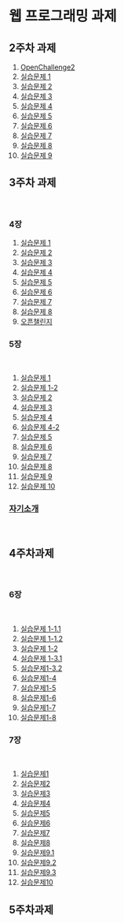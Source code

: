<!DOCTYPE html>
<html lang="en">
<head>
    <meta charset="UTF-8">
    <meta name="viewport" content="width=device-width, initial-scale=1.0">
   
</head>
<body>
    <h1>웹 프로그래밍 과제</h1>
        <h2>2주차 과제</h2>
        <ol>
            <li><a href = "https://minsuk36.github.io/web_programing/2%EC%A3%BC%EC%B0%A8%20%EA%B3%BC%EC%A0%9C/OpenChallenge2.html">OpenChallenge2</a></li>
            <li><a href = "https://minsuk36.github.io/web_programing/2%EC%A3%BC%EC%B0%A8%20%EA%B3%BC%EC%A0%9C/2.1webprograming.html">실습문제 1</a></li>
            <li><a href = "https://minsuk36.github.io/web_programing/2%EC%A3%BC%EC%B0%A8%20%EA%B3%BC%EC%A0%9C/2.2webprograming.html">실습문제 2</a></li>
            <li><a href = "https://minsuk36.github.io/web_programing/2%EC%A3%BC%EC%B0%A8%20%EA%B3%BC%EC%A0%9C/2.3webprograming.html">실습문제 3</a></li>
            <li><a href = "https://minsuk36.github.io/web_programing/2%EC%A3%BC%EC%B0%A8%20%EA%B3%BC%EC%A0%9C/2.4webprograming.html">실습문제 4</a></li>
            <li><a href = "https://minsuk36.github.io/web_programing/2%EC%A3%BC%EC%B0%A8%20%EA%B3%BC%EC%A0%9C/2.5webprograming.html">실습문제 5</a></li>
            <li><a href = "https://minsuk36.github.io/web_programing/2%EC%A3%BC%EC%B0%A8%20%EA%B3%BC%EC%A0%9C/2.6webprograming.html">실습문제 6</a></li>
            <li><a href = "https://minsuk36.github.io/web_programing/2%EC%A3%BC%EC%B0%A8%20%EA%B3%BC%EC%A0%9C/2.7webprograming.html">실습문제 7</a></li>
            <li><a href = "https://minsuk36.github.io/web_programing/2%EC%A3%BC%EC%B0%A8%20%EA%B3%BC%EC%A0%9C/2.8webprograming.html">실습문제 8</a></li>
            <li><a href = "https://minsuk36.github.io/web_programing/2%EC%A3%BC%EC%B0%A8%20%EA%B3%BC%EC%A0%9C/2.9webprograming.html">실습문제 9</a></li>
        </ol>
        <h2>3주차 과제</h2><br>
        <h3>4장</h3>
       <ol>
            <li><a href = "https://minsuk36.github.io/web_programing/3%EC%A3%BC%EC%B0%A8%EA%B3%BC%EC%A0%9C/4.1webprograming.html">실습문제 1</a></li>
            <li><a href = "https://minsuk36.github.io/web_programing/3%EC%A3%BC%EC%B0%A8%EA%B3%BC%EC%A0%9C/4.2webprograming.html">실습문제 2</a></li>
            <li><a href = "https://minsuk36.github.io/web_programing/3%EC%A3%BC%EC%B0%A8%EA%B3%BC%EC%A0%9C/4.3webprograming.html">실습문제 3</a></li>
            <li><a href = "https://minsuk36.github.io/web_programing/3%EC%A3%BC%EC%B0%A8%EA%B3%BC%EC%A0%9C/4.4webprograming.html">실습문제 4</a></li>
            <li><a href = "https://minsuk36.github.io/web_programing/3%EC%A3%BC%EC%B0%A8%EA%B3%BC%EC%A0%9C/4.5webprograming.html">실습문제 5</a></li>
            <li><a href = "https://minsuk36.github.io/web_programing/3%EC%A3%BC%EC%B0%A8%EA%B3%BC%EC%A0%9C/4.6webprograming.html">실습문제 6</a></li>
            <li><a href = "https://minsuk36.github.io/web_programing/3%EC%A3%BC%EC%B0%A8%EA%B3%BC%EC%A0%9C/4.7webprograming.html">실습문제 7</a></li>
            <li><a href = "https://minsuk36.github.io/web_programing/3%EC%A3%BC%EC%B0%A8%EA%B3%BC%EC%A0%9C/4.8webprograming.html">실습문제 8</a></li>
           <li><a href = "https://minsuk36.github.io/web_programing/3%EC%A3%BC%EC%B0%A8%EA%B3%BC%EC%A0%9C/Openchallenge4.html">오픈챌린지</a></li>
      </ol>
            <h3>5장</h3><br>
       <ol>
            <li><a href = "https://minsuk36.github.io/web_programing/3%EC%A3%BC%EC%B0%A8%EA%B3%BC%EC%A0%9C/5.1webprograming.html">실습문제 1</a></li>
           <li><a href = "https://minsuk36.github.io/web_programing/3%EC%A3%BC%EC%B0%A8%EA%B3%BC%EC%A0%9C/5.1-2webprograming.html">실습문제 1-2</a></li>
            <li><a href = "https://minsuk36.github.io/web_programing/3%EC%A3%BC%EC%B0%A8%EA%B3%BC%EC%A0%9C/5.2webprograming.html">실습문제 2</a></li>
            <li><a href = "https://minsuk36.github.io/web_programing/3%EC%A3%BC%EC%B0%A8%EA%B3%BC%EC%A0%9C/5.3webprograming.html">실습문제 3</a></li>
            <li><a href = "https://minsuk36.github.io/web_programing/3%EC%A3%BC%EC%B0%A8%EA%B3%BC%EC%A0%9C/5.4webprograming.html">실습문제 4</a></li>
            <li><a href = "https://minsuk36.github.io/web_programing/3%EC%A3%BC%EC%B0%A8%EA%B3%BC%EC%A0%9C/5.4-2webprograming.html">실습문제 4-2</a></li>
            <li><a href = "https://minsuk36.github.io/web_programing/3%EC%A3%BC%EC%B0%A8%EA%B3%BC%EC%A0%9C/5.5webprograming.html">실습문제 5</a></li>
            <li><a href = "https://minsuk36.github.io/web_programing/3%EC%A3%BC%EC%B0%A8%EA%B3%BC%EC%A0%9C/5.6webprograming.html">실습문제 6</a></li>
            <li><a href = "https://minsuk36.github.io/web_programing/3%EC%A3%BC%EC%B0%A8%EA%B3%BC%EC%A0%9C/5.7webprogramng.html">실습문제 7</a></li>
            <li><a href = "https://minsuk36.github.io/web_programing/3%EC%A3%BC%EC%B0%A8%EA%B3%BC%EC%A0%9C/5.8webprograming.html">실습문제 8</a></li>
           <li><a href = "https://minsuk36.github.io/web_programing/3%EC%A3%BC%EC%B0%A8%EA%B3%BC%EC%A0%9C/5.9webprograming.html">실습문제 9</a></li>
           <li><a href = "https://minsuk36.github.io/web_programing/3%EC%A3%BC%EC%B0%A8%EA%B3%BC%EC%A0%9C/5.10webprograming.html">실습문제 10</a></li>
      </ol>
      <h3><a href = "https://minsuk36.github.io/web_programing/3%EC%A3%BC%EC%B0%A8%EA%B3%BC%EC%A0%9C/MyIntroduce.html">자기소개</a></h3><br>
        <h2>4주차과제</h2><br>
        <h3>6장</h3><br>
         <ol>
        <li><a href = "https://minsuk36.github.io/web_programing/4%EC%A3%BC%EA%B3%BC%EC%A0%9C/6.1Webprograming.html">실습문제 1-1.1</a></li>
        <li><a href = "https://minsuk36.github.io/web_programing/4%EC%A3%BC%EA%B3%BC%EC%A0%9C/6.1-2Webprograming.html">실습문제 1-1.2</a></li>
        <li><a href = "https://minsuk36.github.io/web_programing/4%EC%A3%BC%EA%B3%BC%EC%A0%9C/6.2Webprograming.html">실습문제 1-2</a></li>
        <li><a href = "https://minsuk36.github.io/web_programing/4%EC%A3%BC%EA%B3%BC%EC%A0%9C/6.3Webprograming.html">실습문제 1-3.1</a></li>
        <li><a href = "https://minsuk36.github.io/web_programing/4%EC%A3%BC%EA%B3%BC%EC%A0%9C/6.3-2Webprograming.html">실습문제1-3.2</a></li>
        <li><a href = "https://minsuk36.github.io/web_programing/4%EC%A3%BC%EA%B3%BC%EC%A0%9C/6.4Webprograming.html">실습문제1-4</a></li>
        <li><a href = "https://minsuk36.github.io/web_programing/4%EC%A3%BC%EA%B3%BC%EC%A0%9C/6.5Webprograming.html">실습문제1-5</a></li>
        <li><a href = "https://minsuk36.github.io/web_programing/4%EC%A3%BC%EA%B3%BC%EC%A0%9C/6.6Webprograming.html">실습문제1-6</a></li>
        <li><a href = "https://minsuk36.github.io/web_programing/4%EC%A3%BC%EA%B3%BC%EC%A0%9C/6.7Webprograming.html">실습문제1-7</a></li>
        <li><a href = "https://minsuk36.github.io/web_programing/4%EC%A3%BC%EA%B3%BC%EC%A0%9C/6.8Webprograming.html">실습문제1-8</a></li>
        </ol>
        <h3>7장</h3><br>
        <ol>
         <li><a href = "https://minsuk36.github.io/web_programing/4%EC%A3%BC%EA%B3%BC%EC%A0%9C/7.1Webprograming.html">실습문제1</a></li>
         <li><a href = "https://minsuk36.github.io/web_programing/4%EC%A3%BC%EA%B3%BC%EC%A0%9C/7.2Webprograming.html">실습문제2</a></li>
        <li><a href = "https://minsuk36.github.io/web_programing/4%EC%A3%BC%EA%B3%BC%EC%A0%9C/7.3Webprograming.html">실습문제3</a></li>
        <li><a href = "https://minsuk36.github.io/web_programing/4%EC%A3%BC%EA%B3%BC%EC%A0%9C/7.4Webprograming.html">실습문제4</a></li>
        <li><a href = "https://minsuk36.github.io/web_programing/4%EC%A3%BC%EA%B3%BC%EC%A0%9C/7.5Webprograming.html">실습문제5</a></li>
          <li><a href = "https://minsuk36.github.io/web_programing/4%EC%A3%BC%EA%B3%BC%EC%A0%9C/7.6Webprograming.html">실습문제6</a></li>
            <li><a href = "https://minsuk36.github.io/web_programing/4%EC%A3%BC%EA%B3%BC%EC%A0%9C/7.7Webprograming.html">실습문제7</a></li>
              <li><a href = "https://minsuk36.github.io/web_programing/4%EC%A3%BC%EA%B3%BC%EC%A0%9C/7.8Webprograming.html">실습문제8</a></li>
                <li><a href = "https://minsuk36.github.io/web_programing/4%EC%A3%BC%EA%B3%BC%EC%A0%9C/7.9-1Webprograming.html">실습문제9.1</a></li>
                  <li><a href = "https://minsuk36.github.io/web_programing/4%EC%A3%BC%EA%B3%BC%EC%A0%9C/7.9-2Webprograming.html">실습문제9.2</a></li>
                    <li><a href = "https://minsuk36.github.io/web_programing/4%EC%A3%BC%EA%B3%BC%EC%A0%9C/7.9-3Webprograming.html">실습문제9.3</a></li>
                      <li><a href = "https://minsuk36.github.io/web_programing/4%EC%A3%BC%EA%B3%BC%EC%A0%9C/7.10Webprograming.html">실습문제10</a></li>
        </ol>
       <h2>5주차과제</h2><br>
</body>
</html>
